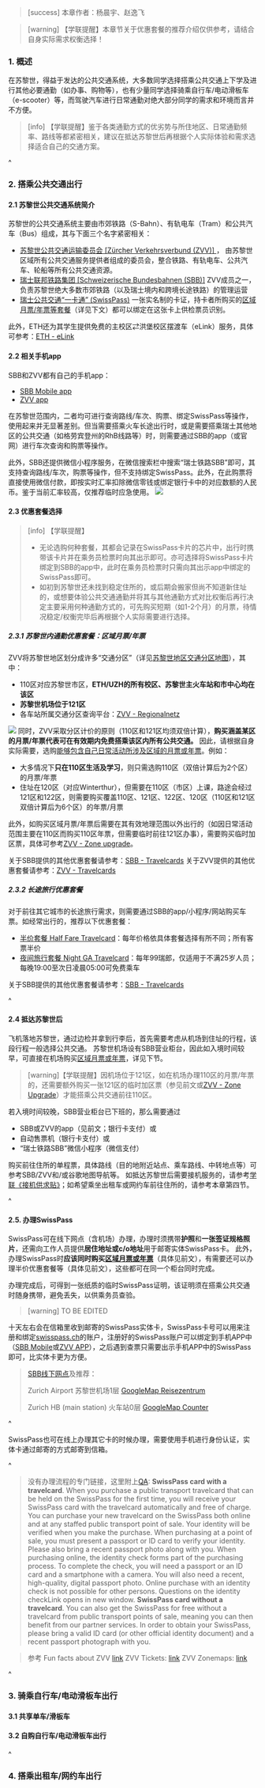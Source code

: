 > [success] 本章作者：杨晨宇、赵逸飞

> [warning] 【学联提醒】本章节关于优惠套餐的推荐介绍仅供参考，请结合自身实际需求权衡选择！

### **1. 概述**
在苏黎世，得益于发达的公共交通系统，大多数同学选择搭乘公共交通上下学及进行其他必要通勤（如办事、购物等），也有少量同学选择骑乘自行车/电动滑板车（e-scooter）等，而驾驶汽车进行日常通勤对绝大部分同学的需求和环境而言并不方便。

> [info] 【学联提醒】鉴于各类通勤方式的优劣势与所住地区、日常通勤频率、路线等都紧密相关，建议在抵达苏黎世后再根据个人实际体验和需求选择适合自己的交通方案。

^
### **2. 搭乘公共交通出行**
#### **2.1 苏黎世公共交通系统简介**
苏黎世的公共交通系统主要由市郊铁路（S-Bahn）、有轨电车（Tram）和公共汽车（Bus）组成，其与下面三个名字紧密相关：

* [苏黎世公共交通运输委员会 \[Zürcher Verkehrsverbund (ZVV)\] ](https://www.zvv.ch/zvv/en/home.html)，
由苏黎世区域所有公共交通服务提供者组成的委员会，整合铁路、有轨电车、公共汽车、轮船等所有公共交通资源。
* [瑞士联邦铁路集团 \[Schweizerische Bundesbahnen (SBB)\]](https://www.sbb.ch/en)
ZVV成员之一，负责苏黎世绝大多数市郊铁路（以及瑞士境内和跨境长途铁路）的管理运营
* [瑞士公共交通“一卡通” (SwissPass)](https://www.swisspass.ch/info/welcome)
一张实名制的卡证，持卡者所购买的[区域月票/年票等套餐](https://www.zvv.ch/zvv/en/travelcards-and-tickets/travelcards/networkpass.html)（详见下文）都可以绑定在这张卡上供检票员识别。

此外，ETH还为其学生提供免费的主校区⇄洪堡校区摆渡车（eLink）服务，具体可参考：[ETH - eLink](<https://ethz.ch/students/en/campus/transport-mobility/science-city-link.html>)


#### **2.2 相关手机app**

SBB和ZVV都有自己的手机app：
* [SBB Mobile app](https://www.sbb.ch/de/fahrplan/mobile-fahrplaene/sbb-mobile.html)
* [ZVV app](https://www.zvv.ch/zvv/de/service/apps/zvv-app.html)

在苏黎世范围内，二者均可进行查询路线/车次、购票、绑定SwissPass等操作，使用起来并无显著差别。但当需要搭乘火车长途出行时，或是需要搭乘瑞士其他地区的公共交通（如格劳宾登州的RhB线路等）时，则需要通过SBB的app（或官网）进行车次查询和购票等操作。

此外，SBB还提供微信小程序服务，在微信搜索栏中搜索“瑞士铁路SBB”即可，其支持查询路线/车次，购票等操作，但不支持绑定SwissPass。此外，在此购票将直接使用微信付款，即按实时汇率扣除微信零钱或绑定银行卡中的对应数额的人民币。鉴于当前汇率较高，仅推荐临时应急使用。
![](.topwrite/assets/0d6505cc1514a7f8931a7be1c48a9c4.jpg)

#### **2.3 优惠套餐选择**
> [info] 【学联提醒】
> - 无论选购何种套餐，其都会记录在SwissPass卡片的芯片中，出行时携带该卡片并在乘务员检票时向其出示即可。亦可选择将SwissPass卡片绑定到SBB的app中，此时在乘务员检票时只需向其出示app中绑定的SwissPass即可。
> - 如初到苏黎世还未找到稳定住所的，或后期会搬家但尚不知道新住址的，或想要体验公共交通通勤并将其与其他通勤方式对比权衡后再行决定主要采用何种通勤方式的，可先购买短期（如1-2个月）的月票，待情况稳定/权衡完毕后再根据个人实际需要进行选择。

##### **2.3.1 苏黎世内通勤优惠套餐：区域月票/年票**
ZVV将苏黎世地区划分成许多“交通分区”（详见[苏黎世地区交通分区地图](https://www.zvv.ch/zvv/en/travelcards-and-tickets/zones/zone-maps.html)），其中：
- 110区对应苏黎世市区，**ETH/UZH的所有校区、苏黎世主火车站和市中心均在该区**
- **苏黎世机场位于121区**
- 各车站所属交通分区查询平台：[ZVV - Regionalnetz](<https://www.zvv.ch/zvv/de/fahrplan/liniennetz/regionalnetz.tab-tab.html>)

![](.topwrite/assets/2021-2501-tarifzonen_00.png)
同时，ZVV采取分区计价的原则（110区和121区均须双倍计算），**购买涵盖某区的月票/年票代表可在有效期内免费搭乘该区内所有公共交通。** 因此，请根据自身实际需要，选购[能够包含自己日常活动所涉及区域的月票或年票](https://www.zvv.ch/zvv/en/travelcards-and-tickets/travelcards/networkpass.html)。例如：
- 大多情况下**只在110区生活及学习**，则只需选购110区（双倍计算后为2个区）的月票/年票
- 住址在120区（对应Winterthur），但需要在110区（市区）上课，路途会经过121区和122区，则需要购买覆盖110区、121区、122区、120区（110区和121区双倍计算后为6个区）的年票/月票

此外，如购买区域月票/年票后需要在其有效地理范围以外出行的（如因日常活动范围主要在110区而购买110区年票，但需要临时前往121区办事），需要购买临时加区票，具体可参考[ZVV - Zone upgrade](<https://www.zvv.ch/zvv/en/travelcards-and-tickets/tickets/zone-upgrade.html>)。

关于SBB提供的其他优惠套餐请参考：[SBB - Travelcards](<https://www.sbb.ch/en/travelcards-and-tickets/railpasses.html>)
关于ZVV提供的其他优惠套餐请参考：[ZVV - Travelcards](<https://www.zvv.ch/zvv/en/travelcards-and-tickets/travelcards.html>)

##### **2.3.2 长途旅行优惠套餐**

对于前往其它城市的长途旅行需求，则需要通过SBB的app/小程序/网站购买车票。如经常出行的，推荐以下优惠套餐：

* [半价套餐 Half Fare Travelcard](https://www.sbb.ch/en/travelcards-and-tickets/railpasses/half-fare-travelcard.html)：每年价格依具体套餐选择有所不同；所有客票半价
* [夜间旅行套餐 Night GA Travelcard](<https://www.sbb.ch/en/travelcards-and-tickets/railpasses/ga/night-ga-travelcard.html>)：每年99瑞郎，仅适用于不满25岁人员；每晚19:00至次日凌晨05:00可免费乘车

关于SBB提供的其他优惠套餐请参考：[SBB - Travelcards](<https://www.sbb.ch/en/travelcards-and-tickets/railpasses.html>)

^

#### **2.4 抵达苏黎世后**

飞机落地苏黎世，通过边检并拿到行李后，首先需要考虑从机场到住址的行程，该段行程一般选择公共交通。
苏黎世机场设有SBB营业柜台，因此如入境时间较早，可直接在机场购买[区域月票或年票](https://www.zvv.ch/zvv/en/travelcards-and-tickets/travelcards/networkpass.html)，详见下节。
> [warning]【学联提醒】因机场位于121区，如在机场办理110区的月票/年票的，还需要额外购买一张121区的临时加区票（参见前文或[ZVV - Zone Upgrade](<https://www.zvv.ch/zvv/en/travelcards-and-tickets/tickets/zone-upgrade.html>)）才能搭乘公共交通前往110区。

若入境时间较晚，SBB营业柜台已下班的，那么需要通过
- SBB或ZVV的app（见前文；银行卡支付）或
- 自动售票机（银行卡支付）或
- “瑞士铁路SBB”微信小程序（微信支付）

购买前往住所的单程票，具体路线（目的地附近站点、乘车路线、中转地点等）可参考SBB/ZVV和/或谷歌地图导航等。
如抵达苏黎世后需要接机服务的，请参考[学联《接机供求贴》](<https://forum.acssz.org/d/950-2023qiu-ji-xin-sheng-jie-ji-gong-qiu-fa-bu-tie/19>)；如希望乘坐出租车或网约车前往住所的，请参考本章第四节。

^

#### **2.5. 办理SwissPass**

SwissPass可在线下网点（含机场）办理，办理时须携带**护照**和**一张签证规格照片**，还需向工作人员提供**居住地址或c/o地址**用于邮寄实体SwissPass卡。
此外，办理SwissPass时**应该同时购买[区域月票或年票](https://www.zvv.ch/zvv/en/travelcards-and-tickets/travelcards/networkpass.html)**（具体见前文），有需要还可以办理半价优惠套餐等（具体见前文），这些都可在同一个柜台同时完成。

办理完成后，可得到一张纸质的临时SwissPass证明，该证明须在搭乘公共交通时随身携带，避免丢失，以供乘务员查验。

> [warning] TO BE EDITED

十天左右会在信箱里收到邮寄的SwissPass实体卡，SwissPass卡号可以用来注册和绑定[swisspass.ch](https://www.swisspass.ch/register)的账户，注册好的SwissPass账户可以绑定到手机APP中（[SBB Mobile](https://www.sbb.ch/de/fahrplan/mobile-fahrplaene/sbb-mobile.html)或[ZVV APP](https://www.zvv.ch/zvv/de/service/apps/zvv-app.html)），之后遇到查票只需要出示手机APP中的SwissPass即可，比实体卡更为方便。

> [SBB线下网点](https://www.sbb.ch/en/station-services/at-the-station/services-at-the-station/gift-ideas/mondaine/points-of-sale.html)及推荐：
>
> Zurich Airport 苏黎世机场1层 [GoogleMap Reisezentrum](https://goo.gl/maps/v1efYctGYJcWsb3P9)
>
> Zurich HB (main station) 火车站0层 [GoogleMap Counter](https://goo.gl/maps/JTy8Kee2fbZ5SigC9)

^

SwissPass也可在线上办理其它卡的时候办理，需要使用手机进行身份认证，实体卡通过邮寄的方式邮寄到信箱。

^

> 没有办理流程的专门链接，这里附上[QA](https://www.sbb.ch/en/help-and-contact/produkte-services/swisspass.html#anchor3):
> **SwissPass card with a travelcard**.
> When you purchase a public transport travelcard that can be held on the SwissPass for the first time, you will receive your SwissPass card with the travelcard automatically and free of charge. You can purchase your new travelcard on the SwissPass both online and at any staffed public transport point of sale.
> Your identity will be verified when you make the purchase. When purchasing at a point of sale, you must present a passport or ID card to verify your identity. Please also bring a recent passport photo along with you.
> When purchasing online, the identity check forms part of the purchasing process. To complete the check, you will need a passport or an ID card and a smartphone with a camera. You will also need a recent, high-quality, digital passport photo.
> Online purchase with an identity check is not possible for other persons.
> Questions on the identity checkLink opens in new window.
> **SwissPass card without a travelcard**.
> You can also get the SwissPass for free without a travelcard from public transport points of sale, meaning you can then benefit from our partner services. In order to obtain your SwissPass, please bring a valid ID card (or other official identity document) and a recent passport photograph with you.

> 参考
> Fun facts about ZVV [link](https://secrets.zvv.ch/)
> ZVV Tickets: [link](https://www.zvv.ch/zvv/en/travelcards-and-tickets/tickets.html)
> ZVV Zonemaps: [link](https://www.zvv.ch/zvv/en/travelcards-and-tickets/zones/zone-maps.html)

^
### **3. 骑乘自行车/电动滑板车出行**
#### **3.1 共享单车/滑板车**
#### **3.2 自购自行车/电动滑板车出行**

^
### **4. 搭乘出租车/网约车出行**